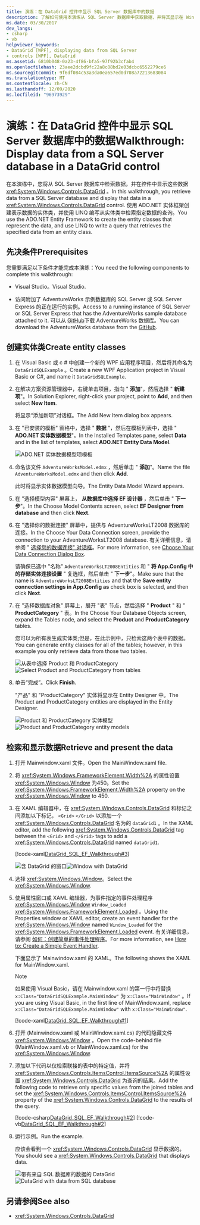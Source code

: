 ```yaml
---
title: 演练：在 DataGrid 控件中显示 SQL Server 数据库中的数据
description: 了解如何使用本演练从 SQL Server 数据库中获取数据，并将其显示在 Windows Presentation Foundation DataGrid 控件中。
ms.date: 03/30/2017
dev_langs:
- csharp
- vb
helpviewer_keywords:
- DataGrid [WPF], displaying data from SQL Server
- controls [WPF], DataGrid
ms.assetid: 6810b048-0a23-4f86-bfa5-97f92b3cfab4
ms.openlocfilehash: 23aee2dcbd9fc22a8c88bd2e03dcbc6552279ce6
ms.sourcegitcommit: 9f6df084c53a3da0ea657ed0d708a72213683084
ms.translationtype: MT
ms.contentlocale: zh-CN
ms.lasthandoff: 12/09/2020
ms.locfileid: "96973929"
---
```

# <a name="walkthrough-display-data-from-a-sql-server-database-in-a-datagrid-control"></a><span data-ttu-id="18f18-103">演练：在 DataGrid 控件中显示 SQL Server 数据库中的数据</span><span class="sxs-lookup"><span data-stu-id="18f18-103">Walkthrough: Display data from a SQL Server database in a DataGrid control</span></span>

<span data-ttu-id="18f18-104">在本演练中，您将从 SQL Server 数据库中检索数据，并在控件中显示这些数据 <xref:System.Windows.Controls.DataGrid> 。</span><span class="sxs-lookup"><span data-stu-id="18f18-104">In this walkthrough, you retrieve data from a SQL Server database and display that data in a <xref:System.Windows.Controls.DataGrid> control.</span></span> <span data-ttu-id="18f18-105">使用 ADO.NET 实体框架创建表示数据的实体类，并使用 LINQ 编写从实体类中检索指定数据的查询。</span><span class="sxs-lookup"><span data-stu-id="18f18-105">You use the ADO.NET Entity Framework to create the entity classes that represent the data, and use LINQ to write a query that retrieves the specified data from an entity class.</span></span>

## <a name="prerequisites"></a><span data-ttu-id="18f18-106">先决条件</span><span class="sxs-lookup"><span data-stu-id="18f18-106">Prerequisites</span></span>

<span data-ttu-id="18f18-107">您需要满足以下条件才能完成本演练：</span><span class="sxs-lookup"><span data-stu-id="18f18-107">You need the following components to complete this walkthrough:</span></span>

- <span data-ttu-id="18f18-108">Visual Studio。</span><span class="sxs-lookup"><span data-stu-id="18f18-108">Visual Studio.</span></span>

- <span data-ttu-id="18f18-109">访问附加了 AdventureWorks 示例数据库的 SQL Server 或 SQL Server Express 的正在运行的实例。</span><span class="sxs-lookup"><span data-stu-id="18f18-109">Access to a running instance of SQL Server or SQL Server Express that has the AdventureWorks sample database attached to it.</span></span> <span data-ttu-id="18f18-110">可以从 [GitHub](https://github.com/Microsoft/sql-server-samples/releases)下载 AdventureWorks 数据库。</span><span class="sxs-lookup"><span data-stu-id="18f18-110">You can download the AdventureWorks database from the [GitHub](https://github.com/Microsoft/sql-server-samples/releases).</span></span>

## <a name="create-entity-classes"></a><span data-ttu-id="18f18-111">创建实体类</span><span class="sxs-lookup"><span data-stu-id="18f18-111">Create entity classes</span></span>

1. <span data-ttu-id="18f18-112">在 Visual Basic 或 c # 中创建一个新的 WPF 应用程序项目，然后将其命名为 `DataGridSQLExample` 。</span><span class="sxs-lookup"><span data-stu-id="18f18-112">Create a new WPF Application project in Visual Basic or C#, and name it `DataGridSQLExample`.</span></span>

2. <span data-ttu-id="18f18-113">在解决方案资源管理器中，右键单击项目，指向 " **添加**"，然后选择 " **新建项**"。</span><span class="sxs-lookup"><span data-stu-id="18f18-113">In Solution Explorer, right-click your project, point to **Add**, and then select **New Item**.</span></span>

     <span data-ttu-id="18f18-114">将显示“添加新项”对话框。</span><span class="sxs-lookup"><span data-stu-id="18f18-114">The Add New Item dialog box appears.</span></span>

3. <span data-ttu-id="18f18-115">在 "已安装的模板" 窗格中，选择 " **数据** "，然后在模板列表中，选择 " **ADO.NET 实体数据模型**"。</span><span class="sxs-lookup"><span data-stu-id="18f18-115">In the Installed Templates pane, select **Data** and in the list of templates, select **ADO.NET Entity Data Model**.</span></span>

     ![ADO.NET 实体数据模型项模板](/dotnet/framework/wcf/feature-details/media/ado-net-entity-data-model-item-template.png)

4. <span data-ttu-id="18f18-117">命名该文件 `AdventureWorksModel.edmx` ，然后单击 " **添加**"。</span><span class="sxs-lookup"><span data-stu-id="18f18-117">Name the file `AdventureWorksModel.edmx` and then click **Add**.</span></span>

     <span data-ttu-id="18f18-118">此时将显示实体数据模型向导。</span><span class="sxs-lookup"><span data-stu-id="18f18-118">The Entity Data Model Wizard appears.</span></span>

5. <span data-ttu-id="18f18-119">在 "选择模型内容" 屏幕上， **从数据库中选择 EF 设计器** ，然后单击 " **下一步**"。</span><span class="sxs-lookup"><span data-stu-id="18f18-119">In the Choose Model Contents screen, select **EF Designer from database** and then click **Next**.</span></span>

6. <span data-ttu-id="18f18-120">在 "选择你的数据连接" 屏幕中，提供与 AdventureWorksLT2008 数据库的连接。</span><span class="sxs-lookup"><span data-stu-id="18f18-120">In the Choose Your Data Connection screen, provide the connection to your AdventureWorksLT2008 database.</span></span> <span data-ttu-id="18f18-121">有关详细信息，请参阅 " [选择您的数据连接" 对话框](/previous-versions/dotnet/netframework-4.0/bb399244(v=vs.100))。</span><span class="sxs-lookup"><span data-stu-id="18f18-121">For more information, see [Choose Your Data Connection Dialog Box](/previous-versions/dotnet/netframework-4.0/bb399244(v=vs.100)).</span></span>

    <span data-ttu-id="18f18-122">请确保已选中 "名称" `AdventureWorksLT2008Entities` 和 " **将 App.Config 中的存储实体连接设置** " 复选框，然后单击 " **下一步**"。</span><span class="sxs-lookup"><span data-stu-id="18f18-122">Make sure that the name is `AdventureWorksLT2008Entities` and that the **Save entity connection settings in App.Config as** check box is selected, and then click **Next**.</span></span>

7. <span data-ttu-id="18f18-123">在 "选择数据库对象" 屏幕上，展开 "表" 节点，然后选择 " **Product** " 和 " **ProductCategory** " 表。</span><span class="sxs-lookup"><span data-stu-id="18f18-123">In the Choose Your Database Objects screen, expand the Tables node, and select the **Product** and **ProductCategory** tables.</span></span>

     <span data-ttu-id="18f18-124">您可以为所有表生成实体类;但是，在此示例中，只检索这两个表中的数据。</span><span class="sxs-lookup"><span data-stu-id="18f18-124">You can generate entity classes for all of the tables; however, in this example you only retrieve data from those two tables.</span></span>

     <span data-ttu-id="18f18-125">![从表中选择 Product 和 ProductCategory](./media/datagrid-sql-ef-step4.png "DataGrid_SQL_EF_Step4")</span><span class="sxs-lookup"><span data-stu-id="18f18-125">![Select Product and ProductCategory from tables](./media/datagrid-sql-ef-step4.png "DataGrid_SQL_EF_Step4")</span></span>

8. <span data-ttu-id="18f18-126">单击“完成”。</span><span class="sxs-lookup"><span data-stu-id="18f18-126">Click **Finish**.</span></span>

     <span data-ttu-id="18f18-127">"产品" 和 "ProductCategory" 实体将显示在 Entity Designer 中。</span><span class="sxs-lookup"><span data-stu-id="18f18-127">The Product and ProductCategory entities are displayed in the Entity Designer.</span></span>

     <span data-ttu-id="18f18-128">![Product 和 ProductCategory 实体模型](./media/datagrid-sql-ef-step5.png "DataGrid_SQL_EF_Step5")</span><span class="sxs-lookup"><span data-stu-id="18f18-128">![Product and ProductCategory entity models](./media/datagrid-sql-ef-step5.png "DataGrid_SQL_EF_Step5")</span></span>

## <a name="retrieve-and-present-the-data"></a><span data-ttu-id="18f18-129">检索和显示数据</span><span class="sxs-lookup"><span data-stu-id="18f18-129">Retrieve and present the data</span></span>

1. <span data-ttu-id="18f18-130">打开 Mainwindow.xaml 文件。</span><span class="sxs-lookup"><span data-stu-id="18f18-130">Open the MainWindow.xaml file.</span></span>

2. <span data-ttu-id="18f18-131">将 <xref:System.Windows.FrameworkElement.Width%2A> 的属性设置 <xref:System.Windows.Window> 为450。</span><span class="sxs-lookup"><span data-stu-id="18f18-131">Set the <xref:System.Windows.FrameworkElement.Width%2A> property on the <xref:System.Windows.Window> to 450.</span></span>

3. <span data-ttu-id="18f18-132">在 XAML 编辑器中，在 <xref:System.Windows.Controls.DataGrid> 和标记之间添加以下标记， `<Grid>` `</Grid>` 以添加一个 <xref:System.Windows.Controls.DataGrid> 名为的 `dataGrid1` 。</span><span class="sxs-lookup"><span data-stu-id="18f18-132">In the XAML editor, add the following <xref:System.Windows.Controls.DataGrid> tag between the `<Grid>` and `</Grid>` tags to add a <xref:System.Windows.Controls.DataGrid> named `dataGrid1`.</span></span>

     [!code-xaml[DataGrid_SQL_EF_Walkthrough#3](~/samples/snippets/csharp/VS_Snippets_Wpf/DataGrid_SQL_EF_Walkthrough/CS/MainWindow.xaml#3)]

     <span data-ttu-id="18f18-133">![含 DataGrid 的窗口](./media/datagrid-sql-ef-step6.png "DataGrid_SQL_EF_Step6")</span><span class="sxs-lookup"><span data-stu-id="18f18-133">![Window with DataGrid](./media/datagrid-sql-ef-step6.png "DataGrid_SQL_EF_Step6")</span></span>

4. <span data-ttu-id="18f18-134">选择 <xref:System.Windows.Window>。</span><span class="sxs-lookup"><span data-stu-id="18f18-134">Select the <xref:System.Windows.Window>.</span></span>

5. <span data-ttu-id="18f18-135">使用属性窗口或 XAML 编辑器，为事件指定的事件处理程序 <xref:System.Windows.Window> `Window_Loaded` <xref:System.Windows.FrameworkElement.Loaded> 。</span><span class="sxs-lookup"><span data-stu-id="18f18-135">Using the Properties window or XAML editor, create an event handler for the <xref:System.Windows.Window> named `Window_Loaded` for the <xref:System.Windows.FrameworkElement.Loaded> event.</span></span> <span data-ttu-id="18f18-136">有关详细信息，请参阅 [如何：创建简单的事件处理程序](/previous-versions/visualstudio/visual-studio-2010/bb675300(v=vs.100))。</span><span class="sxs-lookup"><span data-stu-id="18f18-136">For more information, see [How to: Create a Simple Event Handler](/previous-versions/visualstudio/visual-studio-2010/bb675300(v=vs.100)).</span></span>

     <span data-ttu-id="18f18-137">下面显示了 Mainwindow.xaml 的 XAML。</span><span class="sxs-lookup"><span data-stu-id="18f18-137">The following shows the XAML for MainWindow.xaml.</span></span>

    > [!NOTE]
    > <span data-ttu-id="18f18-138">如果使用 Visual Basic，请在 Mainwindow.xaml 的第一行中将替换 `x:Class="DataGridSQLExample.MainWindow"` 为 `x:Class="MainWindow"` 。</span><span class="sxs-lookup"><span data-stu-id="18f18-138">If you are using Visual Basic, in the first line of MainWindow.xaml, replace `x:Class="DataGridSQLExample.MainWindow"` with `x:Class="MainWindow"`.</span></span>

     [!code-xaml[DataGrid_SQL_EF_Walkthrough#1](~/samples/snippets/csharp/VS_Snippets_Wpf/DataGrid_SQL_EF_Walkthrough/CS/MainWindow.xaml#1)]

6. <span data-ttu-id="18f18-139">打开 (Mainwindow.xaml 或 MainWindow.xaml.cs) 的代码隐藏文件 <xref:System.Windows.Window> 。</span><span class="sxs-lookup"><span data-stu-id="18f18-139">Open the code-behind file (MainWindow.xaml.vb or MainWindow.xaml.cs) for the <xref:System.Windows.Window>.</span></span>

7. <span data-ttu-id="18f18-140">添加以下代码以仅检索联接的表中的特定值，并将 <xref:System.Windows.Controls.ItemsControl.ItemsSource%2A> 的属性设置 <xref:System.Windows.Controls.DataGrid> 为查询的结果。</span><span class="sxs-lookup"><span data-stu-id="18f18-140">Add the following code to retrieve only specific values from the joined tables and set the <xref:System.Windows.Controls.ItemsControl.ItemsSource%2A> property of the <xref:System.Windows.Controls.DataGrid> to the results of the query.</span></span>

     [!code-csharp[DataGrid_SQL_EF_Walkthrough#2](~/samples/snippets/csharp/VS_Snippets_Wpf/DataGrid_SQL_EF_Walkthrough/CS/MainWindow.xaml.cs#2)]
     [!code-vb[DataGrid_SQL_EF_Walkthrough#2](~/samples/snippets/visualbasic/VS_Snippets_Wpf/DataGrid_SQL_EF_Walkthrough/VB/MainWindow.xaml.vb#2)]

8. <span data-ttu-id="18f18-141">运行示例。</span><span class="sxs-lookup"><span data-stu-id="18f18-141">Run the example.</span></span>

     <span data-ttu-id="18f18-142">应该会看到一个 <xref:System.Windows.Controls.DataGrid> 显示数据的。</span><span class="sxs-lookup"><span data-stu-id="18f18-142">You should see a <xref:System.Windows.Controls.DataGrid> that displays data.</span></span>

     <span data-ttu-id="18f18-143">![带有来自 SQL 数据库的数据的 DataGrid](./media/datagrid-sql-ef-step7.png "DataGrid_SQL_EF_Step7")</span><span class="sxs-lookup"><span data-stu-id="18f18-143">![DataGrid with data from SQL database](./media/datagrid-sql-ef-step7.png "DataGrid_SQL_EF_Step7")</span></span>

## <a name="see-also"></a><span data-ttu-id="18f18-144">另请参阅</span><span class="sxs-lookup"><span data-stu-id="18f18-144">See also</span></span>

- <xref:System.Windows.Controls.DataGrid>
